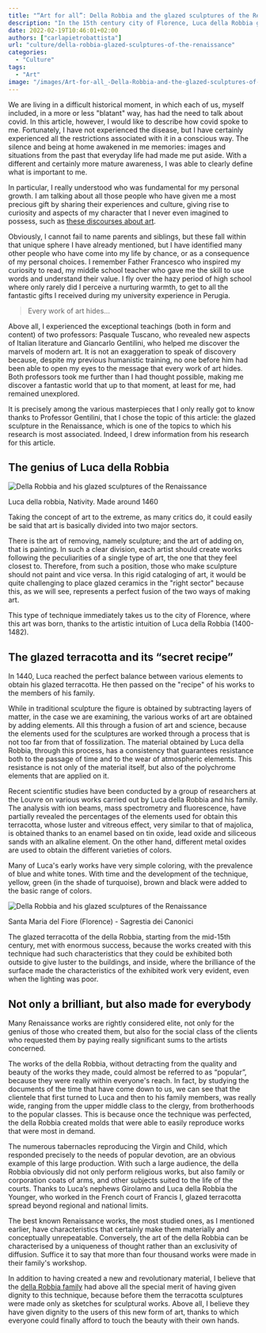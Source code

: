```yaml
---
title: "“Art for all”: Della Robbia and the glazed sculptures of the Renaissance"
description: "In the 15th century city of Florence, Luca della Robbia goes on to create a recipe for the perfect glazed sculpture, an art form that, at the time, did not fit into the rigid cataloging art."
date: 2022-02-19T10:46:01+02:00
authors: ["carlapietrobattista"]
url: "culture/della-robbia-glazed-sculptures-of-the-renaissance"
categories:
  - "Culture"
tags:
  - "Art"
image: "/images/Art-for-all_-Della-Robbia-and-the-glazed-sculptures-of-the-Renaissance-.jpg"
---
```

We are living in a difficult historical moment, in which each of us, myself included, in a more or less "blatant" way, has had the need to talk about covid. In this article, however, I would like to describe how covid spoke to me. Fortunately, I have not experienced the disease, but I have certainly experienced all the restrictions associated with it in a conscious way. The silence and being at home awakened in me memories: images and situations from the past that everyday life had made me put aside. With a different and certainly more mature awareness, I was able to clearly define what is important to me.

In particular, I really understood who was fundamental for my personal growth. I am talking about all those people who have given me a most precious gift by sharing their experiences and culture, giving rise to curiosity and aspects of my character that I never even imagined to possess, such as [these discourses about art](https://un-aligned.org/tag/art/).

Obviously, I cannot fail to name parents and siblings, but these fall within that unique sphere I have already mentioned, but I have identified many other people who have come into my life by chance, or as a consequence of my personal choices. I remember Father Francesco who inspired my curiosity to read, my middle school teacher who gave me the skill to use words and understand their value. I fly over the hazy period of high school where only rarely did I perceive a nurturing warmth, to get to all the fantastic gifts I received during my university experience in Perugia.

> Every work of art hides…

Above all, I experienced the exceptional teachings (both in form and content) of two professors: Pasquale Tuscano, who revealed new aspects of Italian literature and Giancarlo Gentilini, who helped me discover the marvels of modern art. It is not an exaggeration to speak of discovery because, despite my previous humanistic training, no one before him had been able to open my eyes to the message that every work of art hides. Both professors took me further than I had thought possible, making me discover a fantastic world that up to that moment, at least for me, had remained unexplored.

It is precisely among the various masterpieces that I only really got to know thanks to Professor Gentilini, that I chose the topic of this article: the glazed sculpture in the Renaissance, which is one of the topics to which his research is most associated. Indeed, I drew information from his research for this article.

## **The genius of Luca della Robbia**

![Della Robbia and his glazed sculptures of the Renaissance](/images/Della-Robbia-and-the-glazed-sculptures-of-the-Renaissance-3-877x1024.jpg)

Luca della robbia, Nativity. Made around 1460


Taking the concept of art to the extreme, as many critics do, it could easily be said that art is basically divided into two major sectors.

There is the art of removing, namely sculpture; and the art of adding on, that is painting. In such a clear division, each artist should create works following the peculiarities of a single type of art, the one that they feel closest to. Therefore, from such a position, those who make sculpture should not paint and vice versa. In this rigid cataloging of art, it would be quite challenging to place glazed ceramics in the "right sector" because this, as we will see, represents a perfect fusion of the two ways of making art.

This type of technique immediately takes us to the city of Florence, where this art was born, thanks to the artistic intuition of Luca della Robbia (1400-1482).

## **The glazed terracotta and its “secret recipe”**

In 1440, Luca reached the perfect balance between various elements to obtain his glazed terracotta. He then passed on the "recipe" of his works to the members of his family.

While in traditional sculpture the figure is obtained by subtracting layers of matter, in the case we are examining, the various works of art are obtained by adding elements. All this through a fusion of art and science, because the elements used for the sculptures are worked through a process that is not too far from that of fossilization. The material obtained by Luca della Robbia, through this process, has a consistency that guarantees resistance both to the passage of time and to the wear of atmospheric elements. This resistance is not only of the material itself, but also of the polychrome elements that are applied on it.

Recent scientific studies have been conducted by a group of researchers at the Louvre on various works carried out by Luca della Robbia and his family. The analysis with ion beams, mass spectrometry and fluorescence, have partially revealed the percentages of the elements used for obtain this terracotta, whose luster and vitreous effect, very similar to that of majolica, is obtained thanks to an enamel based on tin oxide, lead oxide and siliceous sands with an alkaline element. On the other hand, different metal oxides are used to obtain the different varieties of colors.

Many of Luca's early works have very simple coloring, with the prevalence of blue and white tones. With time and the development of the technique, yellow, green (in the shade of turquoise), brown and black were added to the basic range of colors.

![Della Robbia and his glazed sculptures of the Renaissance](/images/Della-Robbia-and-the-glazed-sculptures-of-the-Renaissance--1024x750.jpg)

Santa Maria del Fiore (Florence) - Sagrestia dei Canonici


The glazed terracotta of the della Robbia, starting from the mid-15th century, met with enormous success, because the works created with this technique had such characteristics that they could be exhibited both outside to give luster to the buildings, and inside, where the brilliance of the surface made the characteristics of the exhibited work very evident, even when the lighting was poor.

## **Not only a brilliant, but also made for everybody** 

Many Renaissance works are rightly considered elite, not only for the genius of those who created them, but also for the social class of the clients who requested them by paying really significant sums to the artists concerned.

The works of the della Robbia, without detracting from the quality and beauty of the works they made, could almost be referred to as “popular”, because they were really within everyone's reach. In fact, by studying the documents of the time that have come down to us, we can see that the clientele that first turned to Luca and then to his family members, was really wide, ranging from the upper middle class to the clergy, from brotherhoods to the popular classes. This is because once the technique was perfected, the della Robbia created molds that were able to easily reproduce works that were most in demand.

The numerous tabernacles reproducing the Virgin and Child, which responded precisely to the needs of popular devotion, are an obvious example of this large production. With such a large audience, the della Robbia obviously did not only perform religious works, but also family or corporation coats of arms, and other subjects suited to the life of the courts. Thanks to Luca’s nephews Girolamo and Luca della Robbia the Younger, who worked in the French court of Francis I, glazed terracotta spread beyond regional and national limits.

The best known Renaissance works, the most studied ones, as I mentioned earlier, have characteristics that certainly make them materially and conceptually unrepeatable. Conversely, the art of the della Robbia can be characterised by a uniqueness of thought rather than an exclusivity of diffusion. Suffice it to say that more than four thousand works were made in their family's workshop.

In addition to having created a new and revolutionary material, I believe that the [della Robbia family](https://www.wga.hu/html_m/r/robbia/index.html) had above all the special merit of having given dignity to this technique, because before them the terracotta sculptures were made only as sketches for sculptural works. Above all, I believe they have given dignity to the users of this new form of art, thanks to which everyone could finally afford to touch the beauty with their own hands.

